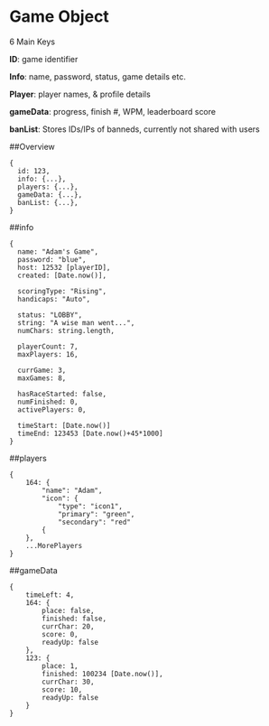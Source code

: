 # Game Object

6 Main Keys

**ID**: game identifier

**Info**: name, password, status, game details etc.

**Player**: player names, & profile details

**gameData**: progress, finish #, WPM, leaderboard score

**banList**: Stores IDs/IPs of banneds, currently not shared with users

##Overview
```
{
  id: 123,
  info: {...},
  players: {...},
  gameData: {...},
  banList: {...},
}
```

##info
```
{
  name: "Adam's Game",
  password: "blue",
  host: 12532 [playerID],
  created: [Date.now()],
  
  scoringType: "Rising",
  handicaps: "Auto",
  
  status: "LOBBY",
  string: "A wise man went...",
  numChars: string.length,
  
  playerCount: 7,
  maxPlayers: 16,
  
  currGame: 3,
  maxGames: 8,
 
  hasRaceStarted: false,
  numFinished: 0,
  activePlayers: 0,
  
  timeStart: [Date.now()]
  timeEnd: 123453 [Date.now()+45*1000] 
}
```

##players
```
{
    164: {
        "name": "Adam",
        "icon": {
            "type": "icon1",
            "primary": "green",
            "secondary": "red"
        {
    },
    ...MorePlayers
}
```
##gameData
``` 
{
    timeLeft: 4,
    164: {
        place: false,
        finished: false,
        currChar: 20,
        score: 0,
        readyUp: false
    },
    123: {
        place: 1,
        finished: 100234 [Date.now()],
        currChar: 30,
        score: 10,
        readyUp: false
    }
}